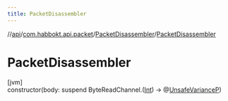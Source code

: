 ```yaml
---
title: PacketDisassembler
---
```

//[api](../../../index.html)/[com.habbokt.api.packet](../index.html)/[PacketDisassembler](index.html)/[PacketDisassembler](-packet-disassembler.html)



# PacketDisassembler



[jvm]\
constructor(body: suspend ByteReadChannel.([Int](https://kotlinlang.org/api/latest/jvm/stdlib/kotlin/-int/index.html)) -&gt; @[UnsafeVariance](https://kotlinlang.org/api/latest/jvm/stdlib/kotlin/-unsafe-variance/index.html)[P](index.html))




